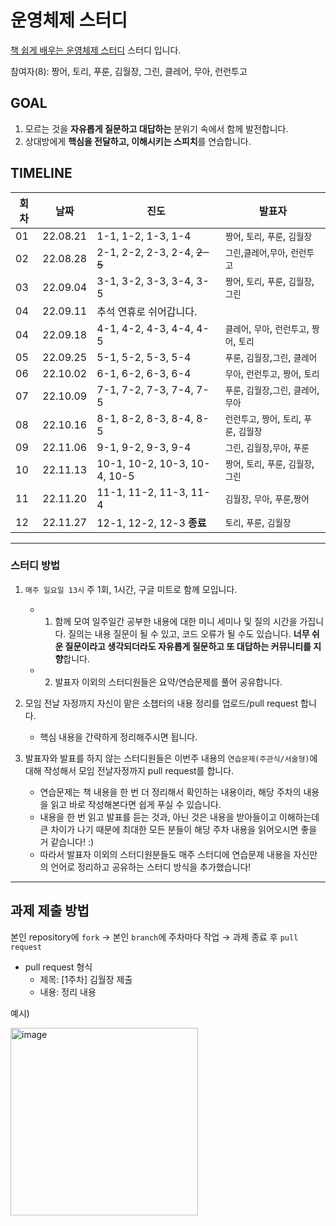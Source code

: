 # 운영체제 스터디

[책 쉽게 배우는 운영체제 스터디](http://www.yes24.com/Product/Goods/62054527) 스터디 입니다.

참여자(8): 짱어, 토리, 푸룬, 김월장, 그린, 클레어, 무아, 런런투고

## GOAL

1. 모르는 것을 **자유롭게 질문하고 대답하는** 분위기 속에서 함께 발전합니다.
2. 상대방에게 **핵심을 전달하고, 이해시키는 스피치**를 연습합니다.

## TIMELINE
 
|회차|날짜|진도|발표자|
|---|---|---|---|
|01|22.08.21|1-1, 1-2, 1-3, 1-4|`짱어`, `토리`, `푸룬`, `김월장` | 
|02|22.08.28|2-1, 2-2, 2-3, 2-4, ~~2-5~~|`그린`,`클레어`,`무아`, `런런투고` | 
|03|22.09.04|3-1, 3-2, 3-3, 3-4, 3-5|`짱어`, `토리`, `푸룬`, `김월장`,`그린` | 
|04|22.09.11|추석 연휴로 쉬어갑니다.|| 
|04|22.09.18|4-1, 4-2, 4-3, 4-4, 4-5| `클레어`, `무아`, `런런투고`, `짱어`, `토리`| 
|05|22.09.25|5-1, 5-2, 5-3, 5-4|`푸룬`, `김월장`,`그린`, `클레어` |
|06|22.10.02|6-1, 6-2, 6-3, 6-4| `무아`, `런런투고`, `짱어`, `토리`| 
|07|22.10.09|7-1, 7-2, 7-3, 7-4, 7-5| `푸룬`, `김월장`,`그린`, `클레어`,`무아` | 
|08|22.10.16|8-1, 8-2, 8-3, 8-4, 8-5|`런런투고`, `짱어`, `토리`, `푸룬`, `김월장`| 
|09|22.11.06|9-1, 9-2, 9-3, 9-4|`그린`, `김월장`,`무아`, `푸룬` | 
|10|22.11.13|10-1, 10-2, 10-3, 10-4, 10-5|`짱어`, `토리`, `푸룬`, `김월장`,`그린` | 
|11|22.11.20|11-1, 11-2, 11-3, 11-4|`김월장`, `무아`, `푸룬`,`짱어` | 
|12|22.11.27|12-1, 12-2, 12-3 **종료**|`토리`, `푸룬`, `김월장` |

---

### **스터디 방법**

1. `매주 일요일 13시` 주 1회, 1시간, 구글 미트로 함께 모입니다.
   
    - 1. 함께 모여 일주일간 공부한 내용에 대한 미니 세미나 및 질의 시간을 가집니다.
       질의는 내용 질문이 될 수 있고, 코드 오류가 될 수도 있습니다. 
       **너무 쉬운 질문이라고 생각되더라도 자유롭게 질문하고 또 대답하는 커뮤니티를 지향**합니다.

    - 2. 발표자 이외의 스터디원들은 요약/연습문제를 풀어 공유합니다.
    

2. 모임 전날 자정까지 자신이 맡은 소챕터의 내용 정리를 업로드/pull request 합니다.
    - 핵심 내용을 간략하게 정리해주시면 됩니다.

3. 발표자와 발표를 하지 않는 스터디원들은 이번주 내용의 `연습문제(주관식/서술형)`에 대해 작성해서 모임 전날자정까지 pull request를 합니다.
    - 연습문제는 책 내용을 한 번 더 정리해서 확인하는 내용이라, 해당 주차의 내용을 읽고 바로 작성해본다면 쉽게 푸실 수 있습니다. 
    - 내용을 한 번 읽고 발표를 듣는 것과, 아닌 것은 내용을 받아들이고 이해하는데 큰 차이가 나기 때문에 최대한 모든 분들이 해당 주차 내용을 읽어오시면 좋을 거 같습니다! :)
    - 따라서 발표자 이외의 스터디원분들도 매주 스터디에 연습문제 내용을 자신만의 언어로 정리하고 공유하는 스터디 방식을 추가했습니다!

---

## 과제 제출 방법

본인 repository에 `fork` → 본인 `branch`에 주차마다 작업 → 과제 종료 후 `pull request`

- pull request 형식 
   - 제목: [1주차] 김월장 제출
   - 내용: 정리 내용

예시)

<img src="https://user-images.githubusercontent.com/69420512/136134843-f43bd2bd-c3f2-4eea-9a96-ea7e022bd40a.png" alt="image" width="300" height="whatever">
